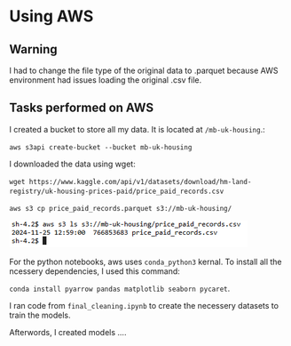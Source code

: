 # Using AWS

## Warning
I had to change the file type of the original data to .parquet because AWS environment had issues loading the original .csv file.

## Tasks performed on AWS
I created a bucket to store all my data. It is located at `/mb-uk-housing`.:

`aws s3api create-bucket --bucket mb-uk-housing`

I downloaded the data using wget:

`wget https://www.kaggle.com/api/v1/datasets/download/hm-land-registry/uk-housing-prices-paid/price_paid_records.csv`

`aws s3 cp price_paid_records.parquet s3://mb-uk-housing/`

![ls bucket](aws_bucket_ls_1.png)

For the python notebooks, aws uses `conda_python3` kernal. To install all the ncessery dependencies, I used this command:

`conda install pyarrow pandas matplotlib seaborn pycaret`.

I ran code from `final_cleaning.ipynb` to create the necessery datasets to train the models.

Afterwords, I created models ....

